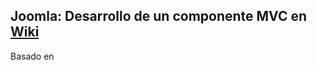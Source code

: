 ## Joomla: Desarrollo de un componente MVC en [Wiki](https://github.com/antoniojosetorres/joomla-desarrollo-componente/wiki)
Basado en [](https://docs.joomla.org/J3.x:Developing_an_MVC_Component/es)
